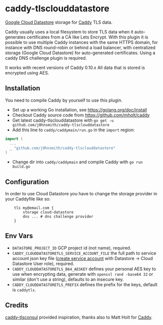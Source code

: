 # caddy-tlsclouddatastore

[Google Cloud Datastore](https://cloud.google.com/datastore/docs/concepts/overview) storage for [Caddy](https://github.com/mholt/caddy) TLS data. 

Caddy usually uses a local filesystem to store TLS data when it auto-generates certificates from a CA like Lets Encrypt.
With this plugin it is possible to use multiple Caddy instances with the same HTTPS domain, for instance with DNS round-robin or behind a load balancer, 
with centralized storage (Google Cloud Datastore) for auto-generated certificates. Using a caddy DNS challenge plugin is required.

It works with recent versions of Caddy 0.10.x
All data that is stored is encrypted using AES.

## Installation

You need to compile Caddy by yourself to use this plugin.

- Set up a working Go installation, see https://golang.org/doc/install
- Checkout Caddy source code from https://github.com/mholt/caddy
- Get latest caddy-tlsclouddatastore with `go get -u github.com/j0hnsmith/caddy-tlsclouddatastore`
- Add this line to `caddy/caddymain/run.go` in the `import` region:
```go
import (
  ...
  _ "github.com/j0hnsmith/caddy-tlsclouddatastore"
)
```
- Change dir into `caddy/caddymain` and compile Caddy with `go run build.go`

## Configuration

In order to use Cloud Datastore you have to change the storage provider in your Caddyfile like so:

```
    tls my@email.com {
        storage cloud-datastore
        dns ... # dns challenge provider
    }
```

## Env Vars

- `DATASTORE_PROJECT_ID` GCP project id (not name), required.
- `CADDY_CLOUDDATASTORETLS_SERVICE_ACCOUNT_FILE` the full path to service account json key file  ([create service account](https://console.developers.google.com/permissions/serviceaccounts) with Datastore -> Cloud Datastore User role), required. 
- `CADDY_CLOUDDATASTORETLS_B64_AESKEY` defines your personal AES key to use when encrypting data, generate with `openssl rand -base64 32` or similar (don't use a string), defaults to an insecure key. 
- `CADDY_CLOUDDATASTORETLS_PREFIX` defines the prefix for the keys, default is `caddytls`.

## Credits

[caddy-tlsconsul](https://github.com/pteich/caddy-tlsconsul) provided inspiration, thanks also to Matt Holt for [Caddy](https://github.com/mholt/caddy).

